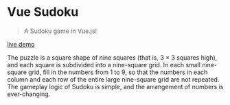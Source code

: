 # Vue Sudoku

> A Sudoku game in Vue.js!

[live demo](https://vue-sudoku.elonehoo.xyz)

The puzzle is a square shape of nine squares (that is, 3 × 3 squares high), and each square is subdivided into a nine-square grid. In each small nine-square grid, fill in the numbers from 1 to 9, so that the numbers in each column and each row of the entire large nine-square grid are not repeated. The gameplay logic of Sudoku is simple, and the arrangement of numbers is ever-changing.
